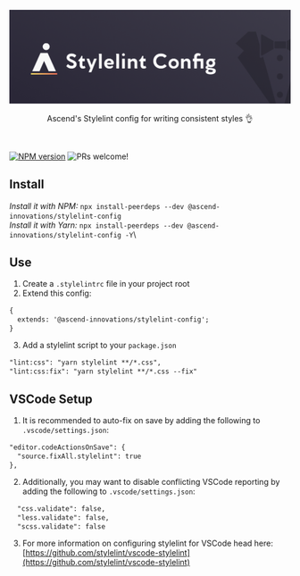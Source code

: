 <p align="center">
  <img src="../../.github/assets/stylelint-config.png" />
</p>
<p align="center">
  Ascend's Stylelint config for writing consistent styles 👌
</p>
<br/>

<span class="badge-npmversion"><a href="https://www.npmjs.com/package/@ascend-innovations/stylelint-config" title="View this project on NPM"><img src="https://img.shields.io/npm/v/@ascend-innovations/stylelint-config.svg" alt="NPM version" /></a></span> <img src="https://img.shields.io/badge/PRs-welcome-orange.svg" alt="PRs welcome!" />

## Install
*Install it with NPM:* `npx install-peerdeps --dev @ascend-innovations/stylelint-config`\
*Install it with Yarn:* `npx install-peerdeps --dev @ascend-innovations/stylelint-config -Y`\

## Use
1. Create a `.stylelintrc` file in your project root
2. Extend this config:
```
{
  extends: '@ascend-innovations/stylelint-config';
}
```
3. Add a stylelint script to your `package.json`
```
"lint:css": "yarn stylelint **/*.css",
"lint:css:fix": "yarn stylelint **/*.css --fix"
```

## VSCode Setup
1. It is recommended to auto-fix on save by adding the following to `.vscode/settings.json`:
```
"editor.codeActionsOnSave": {
  "source.fixAll.stylelint": true
},
```
2. Additionally, you may want to disable conflicting VSCode reporting by adding the following to `.vscode/settings.json`:
```
  "css.validate": false,
  "less.validate": false,
  "scss.validate": false
```
3. For more information on configuring stylelint for VSCode head here: [https://github.com/stylelint/vscode-stylelint](https://github.com/stylelint/vscode-stylelint)